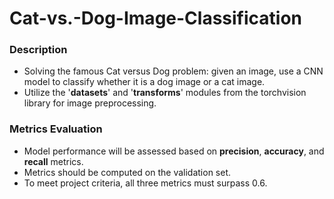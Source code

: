 # Cat-vs.-Dog-Image-Classification

### Description
- Solving the famous Cat versus Dog problem: given an image, use a CNN model to classify whether it is a dog image or a cat image.
- Utilize the '**datasets**' and '**transforms**' modules from the torchvision library for image preprocessing.

### Metrics Evaluation
- Model performance will be assessed based on **precision**, **accuracy**, and **recall** metrics.
- Metrics should be computed on the validation set.
- To meet project criteria, all three metrics must surpass 0.6.
